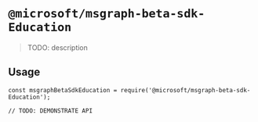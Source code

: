 # `@microsoft/msgraph-beta-sdk-Education`

> TODO: description

## Usage

```
const msgraphBetaSdkEducation = require('@microsoft/msgraph-beta-sdk-Education');

// TODO: DEMONSTRATE API
```
